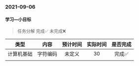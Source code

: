 ### 2021-09-06

#### 学习—小目标

>   任务分解 完成✅ 未完成❌

|    类型    |   内容   | 预计时间 | 实际时间 | 是否完成 |
| :--------: | :------: | :------: | :------: | :------: |
| 计算机基础 | 字符编码 |  未定义  |    30    |  完成✅   |
|            |          |          |          |          |

